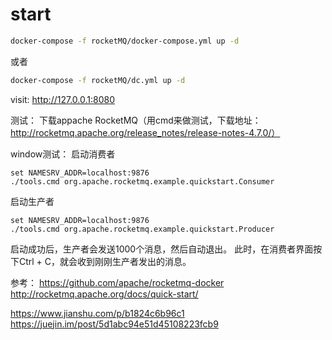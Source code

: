 

# start

``` bash
docker-compose -f rocketMQ/docker-compose.yml up -d
```
或者

``` bash
docker-compose -f rocketMQ/dc.yml up -d
```

visit:
http://127.0.0.1:8080

测试：
下载appache RocketMQ（用cmd来做测试，下载地址：http://rocketmq.apache.org/release_notes/release-notes-4.7.0/）

window测试：
启动消费者

```
set NAMESRV_ADDR=localhost:9876
./tools.cmd org.apache.rocketmq.example.quickstart.Consumer
```

启动生产者

```
set NAMESRV_ADDR=localhost:9876
./tools.cmd org.apache.rocketmq.example.quickstart.Producer
```

启动成功后，生产者会发送1000个消息，然后自动退出。
此时，在消费者界面按下Ctrl + C，就会收到刚刚生产者发出的消息。


参考：
https://github.com/apache/rocketmq-docker
http://rocketmq.apache.org/docs/quick-start/

https://www.jianshu.com/p/b1824c6b96c1
https://juejin.im/post/5d1abc94e51d45108223fcb9